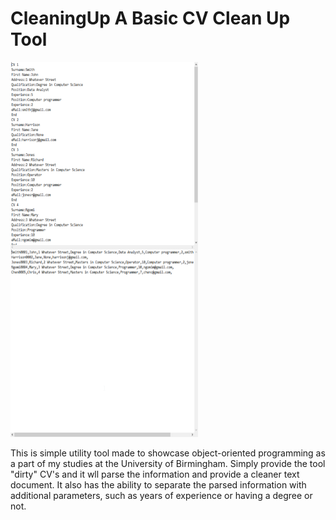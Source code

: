 # CleaningUp A Basic CV Clean Up Tool

<img align="center" src="images/1.png" alt="Logo" width="300" height="300"> <img align="center" src="images/2.png" alt="Logo" width="300" height="300"></align>
<br>
<br>
This is simple utility tool made to showcase object-oriented programming as a part of my studies at the University of Birmingham. Simply provide the tool "dirty" CV's and it wll parse the information and provide a cleaner text document. It also has the ability to separate the parsed information with additional parameters, such as years of experience or having a degree or not. 
